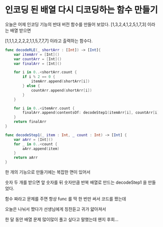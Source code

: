# 인코딩 된 배열 다시 디코딩하는 함수 만들기


오늘은 어제 인코딩 기능의 반대 버전 함수를 만들어 보았다.
[1,3,2,4,1,2,5,1,7,3] 이라는 배열 받으면


[1,1,1,2,2,2,2,1,1,5,7,7,7] 이라고 출력하는 함수다.


```swift
func decodeRLE(_ shortArr : [Int]) -> [Int]{
    var itemArr = [Int]()
    var countArr = [Int]()
    var finalArr = [Int]()

    for i in 0..<shortArr.count {
        if i % 2 == 0 {
            itemArr.append(shortArr[i])
        } else {
            countArr.append(shortArr[i])
        }
    }

    for i in 0..<itemArr.count {
        finalArr.append(contentsOf: decodeStep1(itemArr[i], countArr[i]))
    }
    return finalArr
}

func decodeStep1(_ item : Int, _ count : Int) -> [Int] {
    var aArr = [Int]()
    for _ in 0..<count {
        aArr.append(item)
    }
    return aArr
}
```

한 개의 기능으로 만들기에는 복잡한 면이 있어서


숫자 두 개를 받으면 앞 숫자를 뒤 숫자만큼 반복 배열로 만드는 decodeStep1 을 만들었다.


함수 짜라고 문제를 주면 항상 func 를 딱 한 번만 써서 코드를 짰는데


오늘은 나눠서 짰다가 선생님에게 칭찬듣고 귀가 얇아져서


한 달 동안 배열 문제 많이많이 풀고 싶다고 말했는데 왠지 후회...
